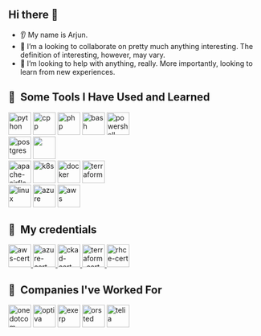 ## Hi there 👋
* 👂 My name is Arjun.
* 🤝 I’m a looking to collaborate on pretty much anything interesting. The definition of interesting, however, may vary.
* 🤔 I’m looking to help with anything, really. More importantly, looking to learn from new experiences.



<h2> 🚀 &nbsp;Some Tools I Have Used and Learned</h2>
<p align="left">
<img src="https://cdn.jsdelivr.net/gh/devicons/devicon@latest/icons/python/python-original.svg" alt="python" width="45" height="45"/> 
<img src="https://cdn.jsdelivr.net/gh/devicons/devicon@latest/icons/cplusplus/cplusplus-original.svg" alt="cpp" width="45" height="45"/>
<img src="https://cdn.jsdelivr.net/gh/devicons/devicon/icons/php/php-original.svg" alt="php" width="45" height="45"/>
<img src="https://cdn.jsdelivr.net/gh/devicons/devicon/icons/bash/bash-original.svg" alt="bash" width="45" height="45"/>
<img src="https://cdn.jsdelivr.net/gh/devicons/devicon@latest/icons/powershell/powershell-original.svg" alt="powershell" width="45" height="45" /><br>
<img src="https://cdn.jsdelivr.net/gh/devicons/devicon@latest/icons/postgresql/postgresql-original.svg" alt="postgres" width="45" height="45" />
<img src="https://cdn.jsdelivr.net/gh/devicons/devicon@latest/icons/oracle/oracle-original.svg" t="oracle" width="45" height="45"/>
<br>
<img src="https://cdn.jsdelivr.net/gh/devicons/devicon@latest/icons/apacheairflow/apacheairflow-original.svg" alt="apache-airflow" width="45" height="45"/>
<img src="https://cdn.jsdelivr.net/gh/devicons/devicon@latest/icons/kubernetes/kubernetes-original.svg" alt="k8s" width="45" height="45"/>
<img src="https://cdn.jsdelivr.net/gh/devicons/devicon@latest/icons/docker/docker-original.svg" alt="docker" width="45" height="45"/>
<img src="https://cdn.jsdelivr.net/gh/devicons/devicon@latest/icons/terraform/terraform-original.svg" alt="terraform" width="45" height="45"/>
<br>
<img src="https://cdn.jsdelivr.net/gh/devicons/devicon@latest/icons/linux/linux-original.svg" alt="linux" width="45" height="45"/>
<img src="https://cdn.jsdelivr.net/gh/devicons/devicon@latest/icons/azure/azure-original.svg" alt="azure" width="45" height="45"/>
<img src="https://cdn.jsdelivr.net/gh/devicons/devicon@latest/icons/amazonwebservices/amazonwebservices-original-wordmark.svg" alt="aws" width="45" height="45"/>
</p>

<h2> 🚀 &nbsp;My credentials</h2>
<p align="left">
<a href="https://www.credly.com/badges/6ecaa4e8-27a8-40b6-a26a-08c3d1ebe54c">
    <img src="https://images.credly.com/size/340x340/images/00634f82-b07f-4bbd-a6bb-53de397fc3a6/image.png" alt="aws-cert" width="45" height="45"/>
</a><a href="https://www.credly.com/earner/earned/badge/227774aa-e581-4689-b5c4-1bfc3beda5f1">
    <img src="https://images.credly.com/size/340x340/images/be8fcaeb-c769-4858-b567-ffaaa73ce8cf/image.png" alt="azure-cert" width="45" height="45"/>
</a><a href="https://www.credly.com/earner/earned/badge/c3a6fbab-a8b6-400f-a0db-a769fbe12399">
    <img src="https://images.credly.com/size/340x340/images/f88d800c-5261-45c6-9515-0458e31c3e16/ckad_from_cncfsite.png" alt="ckad-cert" width="45" height="45"/>
</a><a href="https://www.credly.com/earner/earned/badge/0f3da0fb-3ec4-4a33-bf65-d65d0fec2be5">
    <img src="https://images.credly.com/size/340x340/images/85b9cfc4-257a-4742-878c-4f7ab4a2631b/image.png" alt="terraform-cert" width="45" height="45"/>
</a></a><a href="https://rhtapps.redhat.com/verify?certId=180-029-258">
    <img src="https://media.licdn.com/dms/image/C4E0BAQEto-TydTTIfQ/company-logo_100_100/0/1630583759577/red_hat_logo?e=1717027200&v=beta&t=54oZWZ53B4P8poK1pPVzejLV6KbOJ6RzqXOwp36-qoM" alt="rhce-cert" width="45" height="45"/>
</a>
</p>

<h2> 🚀 &nbsp;Companies I've Worked For</h2>
<p align="left">
<img src="https://media.licdn.com/dms/image/D4D0BAQGw57VAMUF45g/company-logo_100_100/0/1700644753090/onecom_logo?e=1717027200&v=beta&t=emfDOdsqsEYNpjcFChQXgK7RgkfsiC4B0fHHeSecTsM" alt="onedotcom" width="45" height="45"/> 
<img src="https://media.licdn.com/dms/image/C4E0BAQGu1MIcV8PBTA/company-logo_100_100/0/1630643394449/optivainc_logo?e=1717027200&v=beta&t=fPbZfBSGfIexwoxCv7qNGZZtpa--w6fPyCq8SJuhE00" alt="optiva" width="45" height="45"/> 
<img src="https://media.licdn.com/dms/image/D4E0BAQGifz-GZDW9-w/company-logo_100_100/0/1695647685617/exerp_logo?e=1717027200&v=beta&t=sF9e5DetbY8Q5qCDYEr2-WWVcvN_nRFZIwXVgTSwPfU" alt="exerp" width="45" height="45"/> 
<img src="https://media.licdn.com/dms/image/C4D0BAQFdfN5NpZ_MaQ/company-logo_100_100/0/1630487561245/orsted_logo?e=1717027200&v=beta&t=vv-T4ohngTiR_v3zy_rfwmdDKhhMwE6bksGxLxHb34E" alt="orsted" width="45" height="45"/> 
<img src="https://www.teliacompany.com/image/Telia_Company_logo.svg" alt="telia" width="45" height="45"/> 
</p>